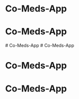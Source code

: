 # Co-Meds-App
# Co-Meds-App
#   C o - M e d s - A p p  
 # Co-Meds-App
# Co-Meds-App
# Co-Meds-App
